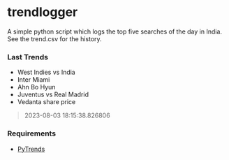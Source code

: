 # trendlogger
A simple python script which logs the top five searches of the day in India.<br>See the trend.csv for the history.<br>

<!-- Last Trends -->
### Last Trends
* West Indies vs India
* Inter Miami
* Ahn Bo Hyun
* Juventus vs Real Madrid
* Vedanta share price
> 2023-08-03 18:15:38.826806

<!-- Requirements -->
### Requirements
* [PyTrends](https://github.com/dreyco676/pytrends)
